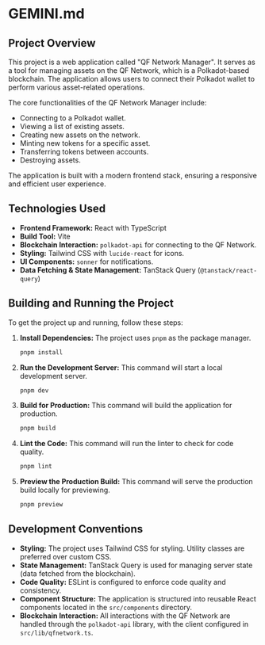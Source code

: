 # GEMINI.md

## Project Overview

This project is a web application called "QF Network Manager". It serves as a tool for managing assets on the QF Network, which is a Polkadot-based blockchain. The application allows users to connect their Polkadot wallet to perform various asset-related operations.

The core functionalities of the QF Network Manager include:

- Connecting to a Polkadot wallet.
- Viewing a list of existing assets.
- Creating new assets on the network.
- Minting new tokens for a specific asset.
- Transferring tokens between accounts.
- Destroying assets.

The application is built with a modern frontend stack, ensuring a responsive and efficient user experience.

## Technologies Used

- **Frontend Framework:** React with TypeScript
- **Build Tool:** Vite
- **Blockchain Interaction:** `polkadot-api` for connecting to the QF Network.
- **Styling:** Tailwind CSS with `lucide-react` for icons.
- **UI Components:** `sonner` for notifications.
- **Data Fetching & State Management:** TanStack Query (`@tanstack/react-query`)

## Building and Running the Project

To get the project up and running, follow these steps:

1.  **Install Dependencies:**
    The project uses `pnpm` as the package manager.

    ```bash
    pnpm install
    ```

2.  **Run the Development Server:**
    This command will start a local development server.

    ```bash
    pnpm dev
    ```

3.  **Build for Production:**
    This command will build the application for production.

    ```bash
    pnpm build
    ```

4.  **Lint the Code:**
    This command will run the linter to check for code quality.

    ```bash
    pnpm lint
    ```

5.  **Preview the Production Build:**
    This command will serve the production build locally for previewing.
    ```bash
    pnpm preview
    ```

## Development Conventions

- **Styling:** The project uses Tailwind CSS for styling. Utility classes are preferred over custom CSS.
- **State Management:** TanStack Query is used for managing server state (data fetched from the blockchain).
- **Code Quality:** ESLint is configured to enforce code quality and consistency.
- **Component Structure:** The application is structured into reusable React components located in the `src/components` directory.
- **Blockchain Interaction:** All interactions with the QF Network are handled through the `polkadot-api` library, with the client configured in `src/lib/qfnetwork.ts`.
